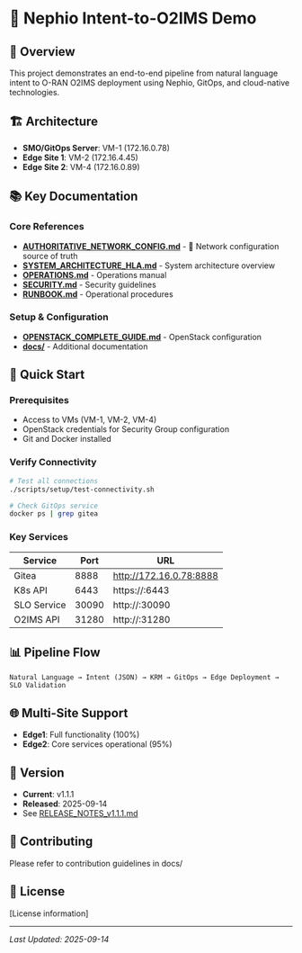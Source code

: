 # 🚀 Nephio Intent-to-O2IMS Demo

## 📖 Overview
This project demonstrates an end-to-end pipeline from natural language intent to O-RAN O2IMS deployment using Nephio, GitOps, and cloud-native technologies.

## 🏗️ Architecture
- **SMO/GitOps Server**: VM-1 (172.16.0.78)
- **Edge Site 1**: VM-2 (172.16.4.45)
- **Edge Site 2**: VM-4 (172.16.0.89)

## 📚 Key Documentation

### Core References
- **[AUTHORITATIVE_NETWORK_CONFIG.md](AUTHORITATIVE_NETWORK_CONFIG.md)** - 🔐 Network configuration source of truth
- **[SYSTEM_ARCHITECTURE_HLA.md](SYSTEM_ARCHITECTURE_HLA.md)** - System architecture overview
- **[OPERATIONS.md](OPERATIONS.md)** - Operations manual
- **[SECURITY.md](SECURITY.md)** - Security guidelines
- **[RUNBOOK.md](RUNBOOK.md)** - Operational procedures

### Setup & Configuration
- **[OPENSTACK_COMPLETE_GUIDE.md](OPENSTACK_COMPLETE_GUIDE.md)** - OpenStack configuration
- **[docs/](docs/)** - Additional documentation

## 🔧 Quick Start

### Prerequisites
- Access to VMs (VM-1, VM-2, VM-4)
- OpenStack credentials for Security Group configuration
- Git and Docker installed

### Verify Connectivity
```bash
# Test all connections
./scripts/setup/test-connectivity.sh

# Check GitOps service
docker ps | grep gitea
```

### Key Services
| Service | Port | URL |
|---------|------|-----|
| Gitea | 8888 | http://172.16.0.78:8888 |
| K8s API | 6443 | https://<edge-ip>:6443 |
| SLO Service | 30090 | http://<edge-ip>:30090 |
| O2IMS API | 31280 | http://<edge-ip>:31280 |

## 📊 Pipeline Flow
```
Natural Language → Intent (JSON) → KRM → GitOps → Edge Deployment → SLO Validation
```

## 🌐 Multi-Site Support
- **Edge1**: Full functionality (100%)
- **Edge2**: Core services operational (95%)

## 📝 Version
- **Current**: v1.1.1
- **Released**: 2025-09-14
- See [RELEASE_NOTES_v1.1.1.md](RELEASE_NOTES_v1.1.1.md)

## 🤝 Contributing
Please refer to contribution guidelines in docs/

## 📄 License
[License information]

---
*Last Updated: 2025-09-14*